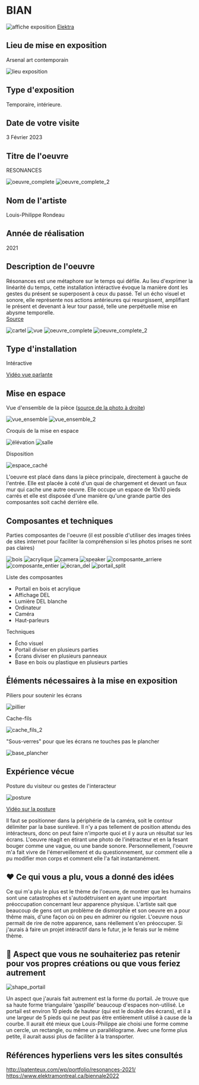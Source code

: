 # BIAN

![affiche exposition](médias/20230217_affiche_exposition.png)
[Elektra](https://www.elektramontreal.ca/biennale2022)

## Lieu de mise en exposition
Arsenal art contemporain

![lieu exposition](médias/20230203_lieu_exposition.PNG)

## Type d'exposition 
Temporaire, intérieure.	

## Date de votre visite		
3 Février 2023

## Titre de l'oeuvre
RESONANCES

![oeuvre_complete](médias/20230203_espace_complet.png)
![oeuvre_complete_2](médias/20230203_espace_01.png)

## Nom de l'artiste
Louis-Philippe Rondeau

## Année de réalisation
2021

## Description de l'oeuvre	
Résonances est une métaphore sur le temps qui défile. Au lieu d'exprimer la linéarité du temps, cette installation intéractive évoque la manière dont les gestes du présent se superposent à ceux du passé. Tel un écho visuel et sonore, elle représente nos actions antérieures qui resurgissent, amplifiant le présent et devenant à leur tour passé, telle une perpétuelle mise en abysme temporelle.    
[Source](médias/20230203_cartel.png)

![cartel](médias/20230203_cartel.png)
![vue](médias/20230203_portail_complet.png)
![oeuvre_complete](médias/20230203_espace_complet.png)
![oeuvre_complete_2](médias/20230203_espace_01.png)


## Type d'installation
Intéractive

[Vidéo vue parlante](https://youtube.com/watch?v=5C32gNSZBgM?)


## Mise en espace	
Vue d'ensemble de la pièce ([source de la photo à droite](http://patenteux.com/wp/portfolio/resonances-2021/))

![vue_ensemble](médias/20230203_espace_complet.png)
![vue_ensemble_2](médias/20230221_espace_piece.png)

Croquis de la mise en espace

![élévation](médias/20230220_croquis_mise_espace.jpg)
![salle](médias/20230220_croquis_mise_espace_2.jpg)


Disposition

![espace_caché](médias/20230203_composante_pillier.png)

L'oeuvre est placé dans dans la pièce principale, directement à gauche de l'entrée. Elle est placée à coté d'un quai de chargement et devant un faux mur qui cache une autre oeuvre. Elle occupe un espace de 10x10 pieds carrés et elle est disposée d'une manière qu'une grande partie des composantes soit caché derrière elle.

## Composantes et techniques	
Parties composantes de l'oeuvre (il est possible d'utiliser des images tirées de sites internet pour faciliter la compréhension si les photos prises ne sont pas claires)	

![bois](médias/20230203_portail_01.png)
![acrylique](médias/20230203_portail_02.png)
![camera](médias/20230203_portail_03.png)
![speaker](médias/20230203_composante_speaker_02.png)
![composante_arriere](médias/20230203_composante_arriere_02.png)
![composante_entier](médias/20230203_composante_ordinateur_1.png)
![écran_del](médias/20230203_composante_ecran.png)
![portail_split](médias/20230221_portail_split.png)

Liste des composantes
* Portail en bois et acrylique
* Affichage DEL
* Lumière DEL blanche
* Ordinateur
* Caméra
* Haut-parleurs 

Techniques
* Écho visuel
* Portail diviser en plusieurs parties
* Écrans diviser en plusieurs panneaux
* Base en bois ou plastique en plusieurs parties

## Éléments nécessaires à la mise en exposition
Piliers pour soutenir les écrans

![pillier](médias/20230203_composante_pillier.png)

Cache-fils

![cache_fils_2](médias/20230203_composante_cables.png)

"Sous-verres" pour que les écrans ne touches pas le plancher

![base_plancher](médias/20230203_composante_plancher_01.png)


## Expérience vécue
Posture du visiteur ou gestes de l'interacteur 

![posture](médias/20230203_posture.png)

[Vidéo sur la posture](https://youtube.com/watch?v=5C32gNSZBgM?)

Il faut se positionner dans la périphérie de la caméra, soit le contour délimiter par la base surélevé. Il n'y a pas tellement de position attendu des intéracteurs, donc on peut faire n'importe quoi et  il y aura un résultat sur les écrans. L'oeuvre réagit en étirant une photo de l'inétracteur et en la fesant bouger comme une vague, ou une bande sonore. Personnellement, l'oeuvre m'a fait vivre de l'émerveillement et du questionnement, sur comment elle a pu modifier mon corps et comment elle l'a fait instantanément.

## ❤️ Ce qui vous a plu, vous a donné des idées
Ce qui m'a plu le plus est le thème de l'oeuvre, de montrer que les humains sont une catastrophes et s'autodétruisent en ayant une important préoccupation concernant leur apparence physique. L'artiste sait que beaucoup de gens ont un problème de dismorphie et son oeuvre en a pour thême mais, d'une façon où on peu en admirer ou rigoler. L'oeuvre nous permait de rire de notre apparence, sans réellement s'en préoccuper.
Si j'aurais à faire un projet intéractif dans le futur, je le ferais sur le même thème.

## 🤔 Aspect que vous ne souhaiteriez pas retenir pour vos propres créations ou que vous feriez autrement

![shape_portail](médias/20230203_portail_complet.png)

Un aspect que j'aurais fait autrement est la forme du portail. Je trouve que sa haute forme triangulaire 'gaspille' beaucoup d'espaces non-utilisé. Le portail est environ 10 pieds de hauteur (qui est le double des écrans), et il a une largeur de 5 pieds qui ne peut pas être entièrement utilisé à cause de la courbe.
Il aurait été mieux que Louis-Philippe aie choisi une forme comme un cercle, un rectangle, ou même un parallélograme. Avec une forme plus petite, il aurait aussi plus de faciliter à la transporter.


## Références		hyperliens vers les sites consultés
http://patenteux.com/wp/portfolio/resonances-2021/
https://www.elektramontreal.ca/biennale2022
